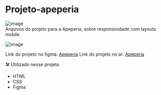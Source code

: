 # Projeto-apeperia
![image](https://img.shields.io/github/issues/PamelaLimaa/Apeperia) <br>
Arquivos do projeto para a Apeperia, sobre responsividade com layouts mobile.

![image](https://user-images.githubusercontent.com/75628046/175975845-b775a964-6de0-4736-a45d-435e141d83cf.png)


Link do projeto no figma: [Apeperia](https://www.figma.com/file/FidBn9f7BoBCoEs19EzbUD/Apeperia-Mobile-First)
Link do projeto no ar: [Apeperia](https://pamelalimaa.github.io/Apeperia/)

🛠 Utilizado nesse projeto
- HTML
- CSS
- Figma
